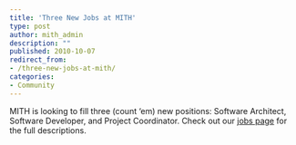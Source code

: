 ```yaml
---
title: 'Three New Jobs at MITH'
type: post
author: mith_admin
description: ""
published: 2010-10-07
redirect_from: 
- /three-new-jobs-at-mith/
categories:
- Community
---
```

MITH is looking to fill three (count ‘em) new positions: Software Architect, Software Developer, and Project Coordinator. Check out our [jobs page](http://web.archive.org/web/20110309043840/http://mith.umd.edu:80/about/jobs/community-lead/) for the full descriptions.
